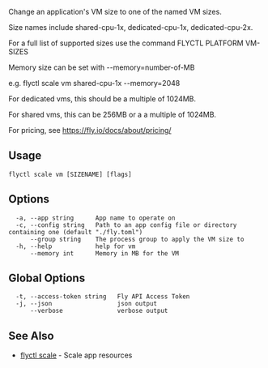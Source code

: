 Change an application's VM size to one of the named VM sizes.

Size names include shared-cpu-1x, dedicated-cpu-1x, dedicated-cpu-2x.

For a full list of supported sizes use the command FLYCTL PLATFORM VM-SIZES

Memory size can be set with --memory=number-of-MB

e.g. flyctl scale vm shared-cpu-1x --memory=2048

For dedicated vms, this should be a multiple of 1024MB.

For shared vms, this can be 256MB or a a multiple of 1024MB.

For pricing, see https://fly.io/docs/about/pricing/

## Usage
~~~
flyctl scale vm [SIZENAME] [flags]
~~~

## Options

~~~
  -a, --app string      App name to operate on
  -c, --config string   Path to an app config file or directory containing one (default "./fly.toml")
      --group string    The process group to apply the VM size to
  -h, --help            help for vm
      --memory int      Memory in MB for the VM
~~~

## Global Options

~~~
  -t, --access-token string   Fly API Access Token
  -j, --json                  json output
      --verbose               verbose output
~~~

## See Also

* [flyctl scale](/docs/flyctl/scale/)	 - Scale app resources

